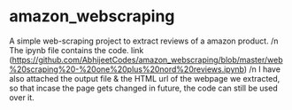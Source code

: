 # amazon_webscraping
A simple web-scraping project to extract reviews of a amazon product. 
/n
The ipynb file contains the code. link (https://github.com/AbhijeetCodes/amazon_webscraping/blob/master/web%20scraping%20-%20one%20plus%20nord%20reviews.ipynb)
/n
I have also attached the output file & the HTML url of the webpage we extracted, so that incase the page gets changed in future, the code can still be used over it.

